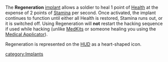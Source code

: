The **Regeneration** [implant](/implant "wikilink") allows a soldier to
heal 1 point of [Health](/Health "wikilink") at the expense of 2 points
of [Stamina](/Stamina "wikilink") per second. Once activated, the implant
continues to function until either all Health is restored, Stamina runs
out, or it is switched off. Using Regeneration will **not** restart the
hacking sequence if used while hacking (unlike
[MedKits](/MedKit "wikilink") or someone healing you using the [Medical
Applicator](/Medical_Applicator "wikilink")).

Regeneration is represented on the [HUD](/HUD "wikilink") as a
heart-shaped icon.

[category:Implants](/category:Implants "wikilink")
